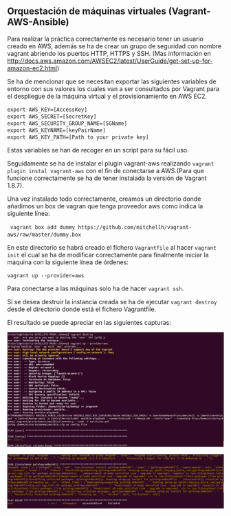 ## Orquestación de máquinas virtuales (Vagrant-AWS-Ansible)

Para realizar la práctica correctamente es necesario tener un usuario creado en AWS, además se ha de crear un grupo de seguridad con nombre vagrant abriendo los puertos HTTP, HTTPS y SSH. (Mas información en http://docs.aws.amazon.com/AWSEC2/latest/UserGuide/get-set-up-for-amazon-ec2.html)

Se ha de mencionar que se necesitan exportar las siguientes variables de entorno con sus valores los cuales van a ser consultados por Vagrant para el despliegue de la máquina virtual y el provisionamiento en AWS EC2. 

```
export AWS_KEY=[AccessKey]
export AWS_SECRET=[SecretKey]
export AWS_SECURITY_GROUP_NAME=[SGName]
export AWS_KEYNAME=[keyPairName]
export AWS_KEY_PATH=[Path to your private key]
```
Estas variables se han de recoger en un script para su fácil uso.

Seguidamente se ha de instalar el plugin vagrant-aws realizando `vagrant plugin instal vagrant-aws` con el fin de conectarse a AWS.(Para que funcione correctamente se ha de tener instalada la versión de Vagrant 1.8.7).

Una vez instalado todo correctamente, creamos un directorio donde añadimos un box de vagran que tenga proveedor aws como indica la siguiente línea:

` vagrant box add dummy https://github.com/mitchellh/vagrant-aws/raw/master/dummy.box`

En este directorio se habrá creado el fichero `Vagrantfile` al hacer `vagrant init` el cual se ha de modificar correctamente para finalmente iniciar la maquina con la siguiente línea de órdenes:

``` 
vagrant up --provider=aws
```

Para conectarse a las máquinas solo ha de hacer `vagrant ssh`.

Si se desea destruir la instancia creada se ha de ejecutar `vagrant destroy` desde el directorio donde está el fichero Vagrantfile.

El resultado se puede apreciar en las siguientes capturas:

![Imagen](https://github.com/STiago/Pictures/blob/master/f2.png)

![Imagen](https://github.com/STiago/Pictures/blob/master/f3.png)

